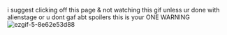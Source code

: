 i suggest clicking off this page & not watching this gif unless ur done with alienstage
or u dont gaf abt spoilers this is your ONE WARNING
![ezgif-5-8e62e53d88](https://github.com/user-attachments/assets/8b5dbe11-456e-4c3f-8e1e-8cccf3b06074)
